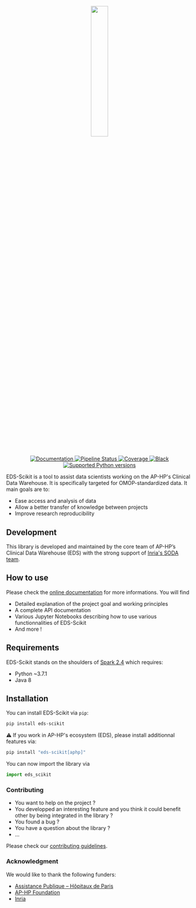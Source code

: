 <div align="center">

<p align="center">
  <a href="https://aphp.github.io/EDS-Scikit/">
    <img src="https://github.com/aphp/EDS-Scikit/raw/main/docs/_static/scikit_logo_text.png" width="30%" onerror="this.style.display='none'">
  </a>
</p>

#

<p align="center">
<a href="https://aphp.github.io/EDS-Scikit/" target="_blank">
    <img src="https://img.shields.io/badge/docs-passed-brightgreen" alt="Documentation">
</a>
<a href="https://github.com/aphp/EDS-Scikit/commits/main" target="_blank">
    <img src="https://github.com/aphp/EDS-Scikit/actions/workflows/testing.yml/badge.svg" alt="Pipeline Status">
</a>
<a href="https://codecov.io/github/aphp/EDS-Scikit?branch=main">
    <img src="https://codecov.io/github/aphp/EDS-Scikit/coverage.svg?branch=main" alt="Coverage" >
</a>
<a href="https://github.com/psf/black" target="_blank">
    <img src="https://img.shields.io/badge/code%20style-black-000000.svg" alt="Black">
</a>

<a href="https://www.python.org/" target="_blank">
    <img src="https://img.shields.io/badge/python-%3E%3D%203.7.1%20%7C%20%3C%203.8-brightgreen" alt="Supported Python versions">
</a>
</p>
</div>


EDS-Scikit is a tool to assist data scientists working on the AP-HP's Clinical Data Warehouse. It is specifically targeted for OMOP-standardized data. It main goals are to:

- Ease access and analysis of data
- Allow a better transfer of knowledge between projects
- Improve research reproducibility

## Development

This library is developed and maintained by the core team of AP-HP’s Clinical Data Warehouse (EDS) with the strong support of [Inria's SODA team](https://team.inria.fr/soda/).

## How to use

Please check the [online documentation](https://aphp.github.io/EDS-Scikit/) for more informations. You will find
- Detailed explanation of the project goal and working principles
- A complete API documentation
- Various Jupyter Notebooks describing how to use various functionnalities of EDS-Scikit
- And more !
## Requirements
EDS-Scikit stands on the shoulders of [Spark 2.4](https://spark.apache.org/docs/2.4.8/index.html) which requires:

- Python ~3.7.1
- Java 8
## Installation

You can install EDS-Scikit via `pip`:

```bash
pip install eds-scikit
```

:warning: If you work in AP-HP's ecosystem (EDS), please install additionnal features via:

```bash
pip install "eds-scikit[aphp]"
```

You can now import the library via

```python
import eds_scikit
```
### Contributing

- You want to help on the project ?
- You developped an interesting feature and you think it could benefit other by being integrated in the library ?
- You found a bug ?
- You have a question about the library ?
- ...

Please check our [contributing guidelines](https://aphp.github.io/EDS-Scikit/contributing/).

### Acknowledgment

We would like to thank the following funders:
- [Assistance Publique – Hôpitaux de Paris](https://www.aphp.fr/)
- [AP-HP Foundation](https://fondationrechercheaphp.fr/)
- [Inria](https://www.inria.fr)
